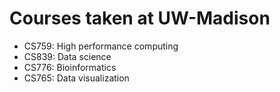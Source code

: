 # Courses taken at UW-Madison
* CS759: High performance computing
* CS839: Data science
* CS776: Bioinformatics
* CS765: Data visualization

